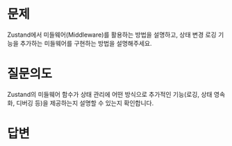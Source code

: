 # 문제
Zustand에서 미들웨어(Middleware)를 활용하는 방법을 설명하고, 상태 변경 로깅 기능을 추가하는 미들웨어를 구현하는 방법을 설명해주세요.

# 질문의도
Zustand의 미들웨어 함수가 상태 관리에 어떤 방식으로 추가적인 기능(로깅, 상태 영속화, 디버깅 등)을 제공하는지 설명할 수 있는지 확인합니다.

# 답변
